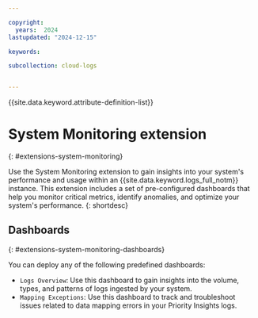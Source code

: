 ```yaml
---

copyright:
  years:  2024
lastupdated: "2024-12-15"

keywords:

subcollection: cloud-logs


---
```


{{site.data.keyword.attribute-definition-list}}


# System Monitoring extension
{: #extensions-system-monitoring}

Use the System Monitoring extension to gain insights into your system's performance and usage within an {{site.data.keyword.logs_full_notm}} instance. This extension includes a set of pre-configured dashboards that help you monitor critical metrics, identify anomalies, and optimize your system's performance.
{: shortdesc}


## Dashboards
{: #extensions-system-monitoring-dashboards}

You can deploy any of the following predefined dashboards:
- `Logs Overview`: Use this dashboard to gain insights into the volume, types, and patterns of logs ingested by your system.
- `Mapping Exceptions`: Use this dashboard to track and troubleshoot issues related to data mapping errors in your Priority Insights logs.
